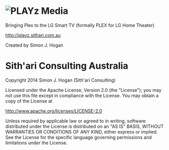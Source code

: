 ![PLAYz Media](http://playz.sithari.com.au/system/images/playz.png)
==================================================================
Bringing Plex to the LG Smart TV (formally PLEX for LG Home Theater)

http://playz.sithari.com.au

Created by Simon J. Hogan

Sith'ari Consulting Australia
==================================================================
Copyright 2014 Simon J. Hogan (Sith'ari Consulting)

Licensed under the Apache License, Version 2.0 (the "License"); you may not use this file except in compliance with the License. You may obtain a copy of the License at

http://www.apache.org/licenses/LICENSE-2.0

Unless required by applicable law or agreed to in writing, software distributed under the License is distributed on an "AS IS" BASIS, WITHOUT WARRANTIES OR CONDITIONS OF ANY KIND, either express or implied. See the License for the specific language governing permissions and limitations under the License.


